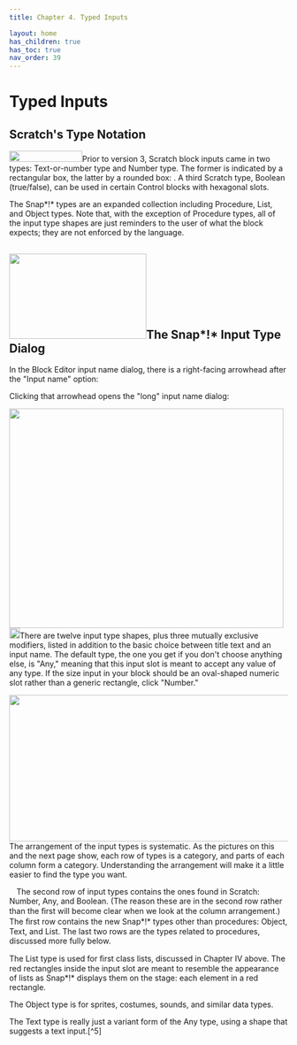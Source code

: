 ```yaml
---
title: Chapter 4. Typed Inputs

layout: home
has_children: true
has_toc: true
nav_order: 39
---
```


 Typed Inputs
============

 Scratch's Type Notation
-----------------------

<img src="/snap-manual/assets/images/image654.png" style="width:132px; height:20px">Prior to version 3, Scratch block inputs came in two
types: Text-or-number type and Number type. The former is indicated by a
rectangular box, the latter by a rounded box: . A third Scratch type,
Boolean (true/false), can be used in certain Control blocks with
hexagonal slots.

The Snap*!* types are an expanded collection including Procedure, List,
and Object types. Note that, with the exception of Procedure types, all
of the input type shapes are just reminders to the user of what the
block expects; they are not enforced by the language.

<img src="/snap-manual/assets/images/image655.png" style="width:248px; height:154px">The Snap*!* Input Type Dialog
--------------------------------------------------------------------------------------------------------------------------------

In the Block Editor input name dialog, there is a right-facing arrowhead
after the "Input name" option:

Clicking that arrowhead opens the "long" input name dialog:

<img src="/snap-manual/assets/images/image657.png" style="width:496px; height:397px"><img src="/snap-manual/assets/images/image658.png" style="width:19px; height:19px">There are twelve input type shapes, plus
three mutually exclusive modifiers, listed in addition to the basic
choice between title text and an input name. The default type, the one
you get if you don't choose anything else, is "Any," meaning that this
input slot is meant to accept any value of any type. If the size input
in your block should be an oval-shaped numeric slot rather than a
generic rectangle, click "Number."

<img src="/snap-manual/assets/images/image659.png" style="width:655px; height:265px">The arrangement of the input types is
systematic. As the pictures on this and the next page show, each row of
types is a category, and parts of each column form a category.
Understanding the arrangement will make it a little easier to find the
type you want.

<img src="/snap-manual/assets/images/image658.png" style="width:13px; height:13px">The second row of input types contains
the ones found in Scratch: Number, Any, and Boolean. (The reason these
are in the second row rather than the ﬁrst will become clear when we
look at the column arrangement.) The ﬁrst row contains the new Snap*!*
types other than procedures: Object, Text, and List. The last two rows
are the types related to procedures, discussed more fully below.

The List type is used for ﬁrst class lists, discussed in Chapter IV
above. The red rectangles inside the input slot are meant to resemble
the appearance of lists as Snap*!* displays them on the stage: each
element in a red rectangle.

The Object type is for sprites, costumes, sounds, and similar data
types.

The Text type is really just a variant form of the Any type, using a
shape that suggests a text input.[^5]

